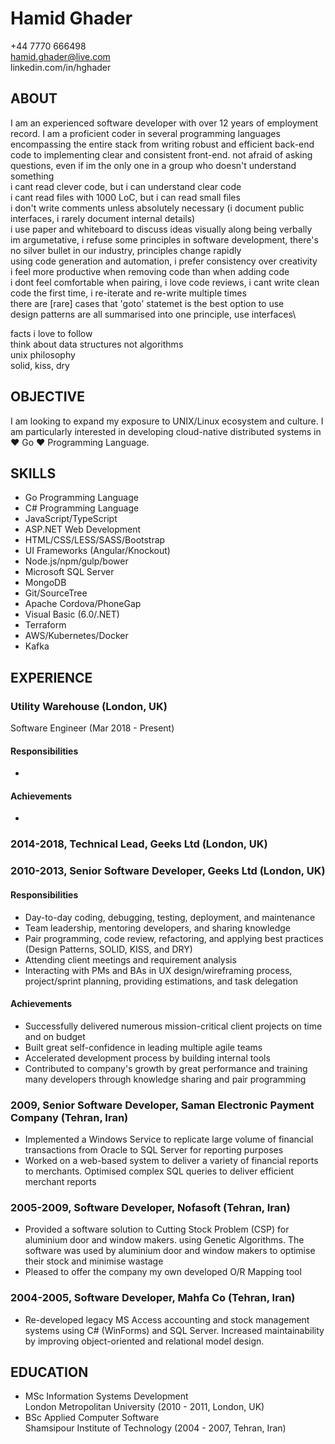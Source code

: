 # Hamid Ghader
+44 7770 666498\
hamid.ghader@live.com\
linkedin.com/in/hghader
 
 ## ABOUT
I am an experienced software developer with over 12 years of employment record. I am a proficient coder in several programming languages encompassing the entire stack from writing robust and efficient back-end code to implementing clear and consistent front-end.
not afraid of asking questions, even if im the only one in a group who doesn't understand something\
i cant read clever code, but i can understand clear code\
i cant read files with 1000 LoC, but i can read small files\
i don't write comments unless absolutely necessary (i document public interfaces, i rarely document internal details)\
i use paper and whiteboard to discuss ideas visually along being verbally\
im argumetative, i refuse some principles in software development, there's no silver bullet in our industry, principles change rapidly\
using code generation and automation, i prefer consistency over creativity\
i feel more productive when removing code than when adding code\
i dont feel comfortable when pairing, i love code reviews, i cant write clean code the first time, i re-iterate and re-write multiple times\
there are [rare] cases that 'goto' statemet is the best option to use\
design patterns are all summarised into one principle, use interfaces\


facts i love to follow\
think about data structures not algorithms\
unix philosophy\
solid, kiss, dry


## OBJECTIVE
I am looking to expand my exposure to UNIX/Linux ecosystem and culture. I am particularly interested in developing cloud-native distributed systems in ♥ Go ♥ Programming Language.

## SKILLS
- Go Programming Language
- C# Programming Language 
- JavaScript/TypeScript 
- ASP.NET Web Development 
- HTML/CSS/LESS/SASS/Bootstrap 
- UI Frameworks (Angular/Knockout)
- Node.js/npm/gulp/bower
- Microsoft SQL Server 
- MongoDB
- Git/SourceTree 
- Apache Cordova/PhoneGap
- Visual Basic (6.0/.NET)
- Terraform
- AWS/Kubernetes/Docker
- Kafka

## EXPERIENCE

### Utility Warehouse (London, UK)
Software Engineer (Mar 2018 - Present)

#### Responsibilities
- 
#### Achievements
- 

### 2014-2018, Technical Lead, Geeks Ltd (London, UK)
### 2010-2013, Senior Software Developer, Geeks Ltd (London, UK)

#### Responsibilities
- Day-to-day coding, debugging, testing, deployment, and maintenance
- Team leadership, mentoring developers, and sharing knowledge
- Pair programming, code review, refactoring, and applying best practices (Design Patterns, SOLID, KISS, and DRY)
- Attending client meetings and requirement analysis
- Interacting with PMs and BAs in UX design/wireframing process, project/sprint planning, providing estimations, and task delegation
#### Achievements
- Successfully delivered numerous mission-critical client projects on time and on budget
- Built great self-confidence in leading multiple agile teams
- Accelerated development process by building internal tools
- Contributed to company's growth by great performance and training many developers through knowledge sharing and pair programming 



### 2009, Senior Software Developer, Saman Electronic Payment Company (Tehran, Iran)

- Implemented a Windows Service to replicate large volume of financial transactions from Oracle to SQL Server for reporting purposes
- Worked on a web-based system to deliver a variety of financial reports to merchants. Optimised complex SQL queries to deliver efficient merchant reports


### 2005-2009, Software Developer, Nofasoft (Tehran, Iran)

- Provided a software solution to Cutting Stock Problem (CSP) for aluminium door and window makers. using Genetic Algorithms. The software was used by aluminium door and window makers to optimise their stock and minimise wastage
- Pleased to offer the company my own developed O/R Mapping tool


### 2004-2005, Software Developer, Mahfa Co (Tehran, Iran)

- Re-developed legacy MS Access accounting and stock management systems using C# (WinForms) and SQL Server. Increased maintainability by improving object-oriented and relational model design.

## EDUCATION
- MSc Information Systems Development<br>
London Metropolitan University (2010 - 2011, London, UK)
- BSc Applied Computer Software<br>
Shamsipour Institute of Technology  (2004 - 2007, Tehran, Iran)
